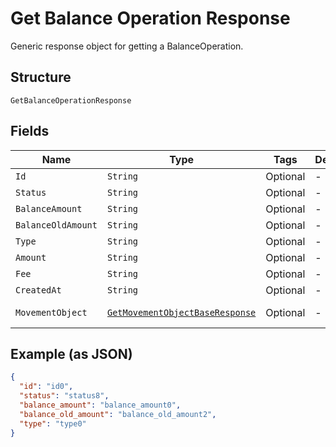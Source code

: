 
# Get Balance Operation Response

Generic response object for getting a BalanceOperation.

## Structure

`GetBalanceOperationResponse`

## Fields

| Name | Type | Tags | Description | Getter | Setter |
|  --- | --- | --- | --- | --- | --- |
| `Id` | `String` | Optional | - | String getId() | setId(String id) |
| `Status` | `String` | Optional | - | String getStatus() | setStatus(String status) |
| `BalanceAmount` | `String` | Optional | - | String getBalanceAmount() | setBalanceAmount(String balanceAmount) |
| `BalanceOldAmount` | `String` | Optional | - | String getBalanceOldAmount() | setBalanceOldAmount(String balanceOldAmount) |
| `Type` | `String` | Optional | - | String getType() | setType(String type) |
| `Amount` | `String` | Optional | - | String getAmount() | setAmount(String amount) |
| `Fee` | `String` | Optional | - | String getFee() | setFee(String fee) |
| `CreatedAt` | `String` | Optional | - | String getCreatedAt() | setCreatedAt(String createdAt) |
| `MovementObject` | [`GetMovementObjectBaseResponse`](../../doc/models/get-movement-object-base-response.md) | Optional | - | GetMovementObjectBaseResponse getMovementObject() | setMovementObject(GetMovementObjectBaseResponse movementObject) |

## Example (as JSON)

```json
{
  "id": "id0",
  "status": "status8",
  "balance_amount": "balance_amount0",
  "balance_old_amount": "balance_old_amount2",
  "type": "type0"
}
```

